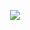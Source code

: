 <p align="center">                                                                                                                                                      
<img src =samples/water-rendering.gif/>                                                    
</p>
